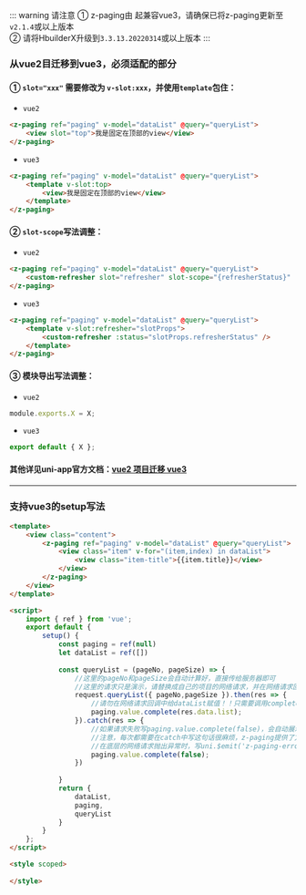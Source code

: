 ::: warning 请注意
① z-paging由 <Badge text="2.1.4"/> 起兼容vue3，请确保已将z-paging更新至`v2.1.4`或以上版本  
② 请将HbuilderX升级到`3.3.13.20220314`或以上版本
:::


### 从vue2目迁移到vue3，必须适配的部分

#### ① `slot="xxx"` 需要修改为 `v-slot:xxx`，并使用`template`包住：

* `vue2`
```html
<z-paging ref="paging" v-model="dataList" @query="queryList">
	<view slot="top">我是固定在顶部的view</view>
</z-paging>
```
* `vue3`
```html
<z-paging ref="paging" v-model="dataList" @query="queryList">
	<template v-slot:top>
	    <view>我是固定在顶部的view</view>
	</template>
</z-paging>
```

#### ② `slot-scope`写法调整：

* `vue2`
```html
<z-paging ref="paging" v-model="dataList" @query="queryList">
	<custom-refresher slot="refresher" slot-scope="{refresherStatus}" :status="refresherStatus">
</z-paging>
```
* `vue3`
```html
<z-paging ref="paging" v-model="dataList" @query="queryList">
	<template v-slot:refresher="slotProps">
		<custom-refresher :status="slotProps.refresherStatus" />
	</template>
</z-paging>
```

#### ③ 模块导出写法调整：
* `vue2`
```js
module.exports.X = X;
```
* `vue3`
```js
export default { X };
```

#### 其他详见uni-app官方文档：[vue2 项目迁移 vue3](https://uniapp.dcloud.io/migration-to-vue3)  
#### 
***
### 支持vue3的setup写法
```html  
<template>
    <view class="content">
        <z-paging ref="paging" v-model="dataList" @query="queryList">
            <view class="item" v-for="(item,index) in dataList">
                <view class="item-title">{{item.title}}</view>
            </view>
        </z-paging>
    </view>
</template>

<script>
    import { ref } from 'vue';
    export default {
    	setup() {
    		const paging = ref(null)
    		let dataList = ref([])
            
    		const queryList = (pageNo, pageSize) => {
                //这里的pageNo和pageSize会自动计算好，直接传给服务器即可
                //这里的请求只是演示，请替换成自己的项目的网络请求，并在网络请求回调中通过paging.value.complete(请求回来的数组)将请求结果传给z-paging
                request.queryList({ pageNo,pageSize }).then(res => {
                	//请勿在网络请求回调中给dataList赋值！！只需要调用complete就可以了
                    paging.value.complete(res.data.list);
                }).catch(res => {
                	//如果请求失败写paging.value.complete(false)，会自动展示错误页面
                	//注意，每次都需要在catch中写这句话很麻烦，z-paging提供了方案可以全局统一处理
                	//在底层的网络请求抛出异常时，写uni.$emit('z-paging-error-emit');即可
                	paging.value.complete(false);
                })
    			
    		}
    		return {
    			dataList,
    			paging,
    			queryList
    		}
    	}
    };
</script>

<style scoped>
    
</style>
```
